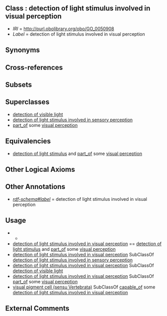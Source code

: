 
## Class : detection of light stimulus involved in visual perception

 * *IRI* = http://purl.obolibrary.org/obo/GO_0050908
 * *Label* = detection of light stimulus involved in visual perception

## Synonyms


## Cross-references


## Subsets


## Superclasses

 * [detection of visible light](../../GO/84/GO_0009584.md)
 * [detection of light stimulus involved in sensory perception](../../GO/62/GO_0050962.md)
 * [part_of](../../BFO/50/BFO_0000050.md) some [visual perception](../../GO/01/GO_0007601.md)

## Equivalencies

 * [detection of light stimulus](../../GO/83/GO_0009583.md) and [part_of](../../BFO/50/BFO_0000050.md) some [visual perception](../../GO/01/GO_0007601.md)

## Other Logical Axioms


## Other Annotations

 * *[rdf-schema#label](../../el/rdf-schema#label.md)* = detection of light stimulus involved in visual perception

## Usage

 * -
 * [detection of light stimulus involved in visual perception](../../GO/08/GO_0050908.md) == [detection of light stimulus](../../GO/83/GO_0009583.md) and [part_of](../../BFO/50/BFO_0000050.md) some [visual perception](../../GO/01/GO_0007601.md)
 * [detection of light stimulus involved in visual perception](../../GO/08/GO_0050908.md) SubClassOf [detection of light stimulus involved in sensory perception](../../GO/62/GO_0050962.md)
 * [detection of light stimulus involved in visual perception](../../GO/08/GO_0050908.md) SubClassOf [detection of visible light](../../GO/84/GO_0009584.md)
 * [detection of light stimulus involved in visual perception](../../GO/08/GO_0050908.md) SubClassOf [part_of](../../BFO/50/BFO_0000050.md) some [visual perception](../../GO/01/GO_0007601.md)
 * [visual pigment cell (sensu Vertebrata)](../../CL/43/CL_0000343.md) SubClassOf [capable_of](../../RO/15/RO_0002215.md) some [detection of light stimulus involved in visual perception](../../GO/08/GO_0050908.md)

## External Comments

